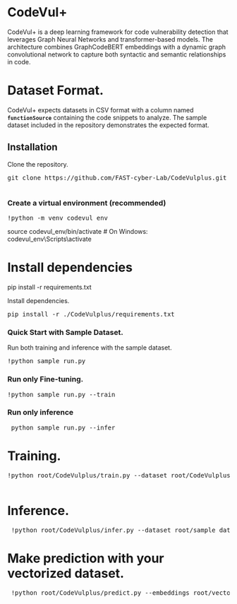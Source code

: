 # CodeVul+

CodeVul+ is a deep learning framework for code vulnerability detection that leverages Graph Neural Networks and transformer-based models. The architecture combines GraphCodeBERT embeddings with a dynamic graph convolutional network to capture both syntactic and semantic relationships in code.


# Dataset Format.<br>
CodeVul+ expects datasets in CSV format with a column named **`functionSource`** containing the code snippets to analyze. The sample dataset included in the repository demonstrates the expected format. 

## Installation

Clone the repository.<br>
<pre lang="markdown">git clone https://github.com/FAST-cyber-Lab/CodeVulplus.git<br> </pre>

### Create a virtual environment (recommended)
<pre lang="markdown">!python -m venv codevul_env </pre>
source codevul_env/bin/activate  # On Windows: codevul_env\Scripts\activate

# Install dependencies
pip install -r requirements.txt

Install dependencies.<br>
<pre lang="markdown">pip install -r ./CodeVulplus/requirements.txt</pre>



### Quick Start with Sample Dataset.<br>
Run both training and inference with the sample dataset.<br>
<pre lang="markdown">!python sample_run.py </pre>

### Run only Fine-tuning.<br>
<pre lang="markdown">!python sample_run.py --train </pre>

### Run only inference 
<pre lang="markdown"> python sample_run.py --infer </pre>



# Training.<br>
<pre lang="markdown">!python root/CodeVulplus/train.py --dataset root/CodeVulplus/data/sample_dataset.csv --save_path root/new_finetuned.pt --batch_size 4 --epochs 2
  </pre>

# Inference.<br>
<pre lang="markdown"> !python root/CodeVulplus/infer.py --dataset root/sample_dataset.csv --model_path root/CodeVulplus/pretrained/pretrained.pt --output infered_embeddings.csv </pre>


# Make prediction with your vectorized dataset.<br>
<pre lang="markdown"> !python root/CodeVulplus/predict.py --embeddings root/vectorized_dataset.csv --download</pre>

